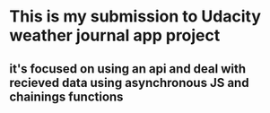 # This is my submission to Udacity weather journal app project
## it's focused on using an api and deal with recieved data using asynchronous JS and chainings functions
